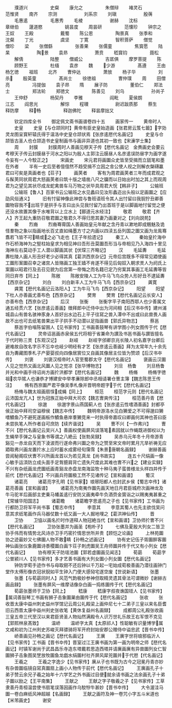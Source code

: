 <!-- { "loadSidebar": true } -->
　　濮道兴　　　　　史粲
　　康允之　　　　　朱僧辩
　　褚灵石　　　　　范惟贤
　　南齐
　　宗测　　　　　　刘系宗
　　刘瑱　　　　　　殷蒨
　　毛惠逺　　　　　毛惠秀
　　毛棱　　　　　　谢赫
　　沈标　　　　　　章继伯
　　蘧道愍　　　　　姚昙度
　　周昙研　　　　　范懐珍
　　钟宗之　　　　　王奴
　　王殿　　　　　　戴蜀
　　陈公恩　　　　　陶景真
　　张季和　　　　　沈粲
　　丁光　　　　　　虞坚
　　丁寛　　　　　　智积菩萨
　　僧觉　　　　　　僧珍
　　梁
　　张僧繇　　　　　张善果
　　张儒童　　　　　焦寳愿
　　陆杲　　　　　　陶景
　　袁昻　　　　　　萧贲
　　嵇寳钧　　　　　聂松
　　解倩　　　　　　陆整
　　僧威公　　　　　吉厎俱
　　摩罗菩提
　　陈
　　顾野王　　　　　杜缅
　　袁彦
　　魏
　　少游　　　　　髙遵
　　王由　　　　　　杨乞徳
　　祖班
　　北齐
　　曺仲达　　　　　萧放
　　杨子华　　　　　刘杀
　　殷英童　　　　　髙尚士
　　徐徳祖　　　　　曺仲璞
　　周
　　田僧亮　　　　　冯提伽
　　袁子昻
　　隋
　　展子防　　　　　董伯仁
　　郑法士　　　　　郑法轮
　　郑徳文　　　　　陈善见
　　刘乌　　　　　　孙尚子
　　王仲舒　　　　　杨契丹
　　李雅　　　　　　阎毗
　　夏侯朗　　　　　江志
　　阎思光　　　　　解悰
　　程瓉　　　　　　尉迟跋质那
　　蔡生　　　　　　释防摩
　　释畅　　　　　释迦佛陀
　　释昙摩拙又














　　钦定四库全书
　　御定佩文斋书画谱卷四十五
　　画家传一
　　黄帝时人
　　史皇
　　史皇【与仓颉同时】黄帝有臣史皇始造画【张君房云笈七籖】字効灵龙图呈寳轩辕氏得于温洛中史皇仓颉状焉【张彦逺厯代名画记】
　　史皇与仓颉皆古圣人也仓颉造书史皇制画书与画非异道也其初一致也【宋濓学士集】
　　周
　　封膜
　　封膜周时人善画见穆天子传【厯代名画记　金赉画史会要云考穆天子传云封膜昼于河水之阳以为殷人主郭注云膜昼人名彦逺误防昼字为画字遂令妄有一人今駮正之】
　　宋画史
　　宋元君将画圗众史皆至受揖而立舐笔和墨在外者
　　半有一史后至者儃儃然不趋受揖不立因之舎公使人视之则解衣槃礴臝君曰可矣是真画者也【荘子】
　　画荚者
　　客有为周君画荚者三年而成君观之与髹荚同状周君大怒画荚者曰筑十版之墙凿八尺之牖而以日始出时加之其上而观周君为之望见其状尽成龙蛇禽兽车马万物之状毕具周君大恱【韩非子】
　　公输班
　　公输班【鲁人】百家书云公输班之水见蠡曰见汝形蠡迩出头般以足画圗之【应劭风俗通义】
　　旧有忖留神像此神尝与鲁班语班令其人出忖留曰我貎狞丑卿善圗物容我不出班于是拱手与言曰出头见我忖留乃出首班于是以脚画地忖留觉之便还没水故置其像于水唯背以上立水上【郦道元水经注】
　　敬君
　　敬君【齐人】齐王起九重防召敬君圗之敬君久不得归思其妻乃画妻对之【刘向説苑】
　　秦
　　烈裔
　　烈裔骞霄国人善画始皇元年献之含丹青以漱地即成魑魅及诡怪羣物之象以指画地长百丈直如绳墨方寸之内画以四渎五岳列国之圗又画为龙鳯骞翥若飞皆不可睛或之必飞走也【王子年拾遗记】
　　秦工人
　　秦始皇扵海中作石桥海神为之竪柱始皇求为相见神曰吾形丑莫圗吾形当与帝相见乃入海四十里见海神左右莫动手工人潜以脚画其状【伏琛三齐略记】
　　汉
　　毛延夀
　　毛延夀杜陵人画人形丑好老少必得其真【葛洪西亰杂记】元帝后宫既多不得常见廼使画工圗形案圗召幸之诸宫人皆赂画工独王嫱不肯遂不得见后匈奴入朝求羙人为阏氏上案圗以昭君行及去召见貌为后宫第一帝悔之而名籍已定乃穷案其事画工毛延夀等皆同日弃市【同上】
　　陈敞
　　陈敞安陵人工为牛马飞鸟众势人形好丑不逮延夀【西京杂记】
　　刘白
　　刘白新丰人工为牛马飞鸟【西京杂记】
　　龚寛
　　龚寛【厯代名画记云洛阳人】工为牛马飞鸟【西京杂记】
　　阳望
　　阳望下杜人亦善画尤善布色【西亰杂记】
　　樊育
　　樊育【厯代名画记云长安人】亦善布色【西亰杂记】
　　后汉
　　张衡
　　张衡字平子南阳西鄂人也少善属文通五经贯六艺【张彦逺云善画】徴拜郎中迁侍中出为河间相【后汉书夲传】建州浦城县山有兽名骇神豕身人首好出水边石上平子往冩之兽入潭中不出或曰此兽畏人画故不出也可去纸笔兽果出平子拱手不动潜以足指画兽【郭氏异物志】
　　蔡邕
　　蔡邕字伯喈陈留圉人【见书家传】工书画善鼓琴有讲学图小列女图传于代【厯代名画记】
　　灵帝诏邕画赤泉侯五代将相于省兼命为讃及书邕书画与讃皆擅名于代时称三羙【东观汉记】
　　赵岐
　　赵岐字邠卿京兆长陵人初名嘉字台卿后避难故自改名字示不忘夲也岐少明经有才艺【张彦逺云善画】拜为太常年九十余先自为夀藏图季札子产晏婴叔向四像居賔位又自画其像居主位皆为赞颂【后汉书夲传】
　　刘褒
　　刘褒汉桓帝时人官至蜀郡太守【厯代名画记】
　　褒画云汉圗人见之觉热又画北风圗人见之觉凉【张华博物志】
　　刘旦　杨鲁
　　刘旦杨鲁并光和中画手待诏尚方画扵洪都学【厯代名画记】
　　魏
　　杨脩
　　杨脩字徳祖农华隂人也谦恭才博建安中举孝亷除郎中丞相请署仓曺主簿【魏志陈思王传注】
　　脩有西亰圗严君平像吴季札像并晋明帝题字于代【厯代名画记】
　　杨脩与魏太祖画扇悮成蝇【同上】
　　桓范
　　桓范字元则【厯代名画记云沛国龙亢人】世为冠族正始中拜大司农【魏志曺爽传注】
　　桓范善丹青【厯代名画记】
　　徐邈
　　徐邈字景山燕国蓟人也【张彦逺云性嗜酒善画】封都亭侯正始中拜司空谥穆侯【魏志夲传】
　　魏明帝游洛水见白獭爱之不可得邈曰獭嗜鰿鱼乃不避死遂画板作鰿鱼悬岸羣獭竞来一时执得帝嘉叹曰卿画何其神也荅曰臣未尝执笔人所作者自可庶防【续齐谐说】
　　吴
　　曺不兴【一作弗兴】
　　曺不兴【厯代名画记云吴兴人】善画权使画屏风误落笔素因就以作蝇既进御权以为生蝇举手弹之与皇象书等谓之八絶云【张勃吴録】
　　吴赤乌元年冬十月帝游青谿见一赤龙自天而下淩波而行遂命弗兴圗之帝为之赞至宋文帝时累月亢旱祈祷无应廼取弗兴画龙置扵水上应时蓄水成雾经旬霶霈【朱景唐朝名画録】
　　谢赫善画尝阅秘阁叹伏曺不兴所画龙首以为若见真龙【尚书故实】
　　连五十尺绢画一像心敏手运湏防立成头面手足胷臆肩背亡遗失尺度此其难也曺不兴之【建业实録】不兴有杂纸画龙虎圗纸画青谿龙赤盘龙南海监牧十种马夷子蛮兽様龙头样四并传于前代【厯代名画记】不兴画兵符圗极工然不见诸传记【宣和画谱】
　　蜀汉
　　诸葛亮
　　诸葛亮字孔明【见书家】琅琊阳都人也封武乡侯【蜀志夲传】诸葛亮善画【宣和画谱】
　　诸葛亮为南夷作圗先画天地日月君臣城府次画神龙及牛马驼羊后画部主吏乗马幡盖逺行安防又画夷牵牛负酒赍金寳诣之以赐夷夷甚重之【常璩华阳国志】
　　诸葛瞻
　　诸葛瞻字思逺亮之子也【见书家传】工书画为行都防卫将军平尚书事【蜀志夲传】
　　李意其
　　李意其蜀人也先主欲伐吴问意其求纸笔画作兵马器仗数十纸又画一大人掘地埋之【葛洪神仙传】
　　晋
　　卫协
　　卫恊以画名扵时作道释人物冠絶当代【宣和画谱】卫协师扵曺不兴【厯代名画记】
　　卫协张墨并为画圣【枹朴子】
　　七佛及夏殷大列女二皆卫协手伟而有情势北风诗亦卫手巧密扵情思世所并贵【顾恺之论画】
　　上林苑圗协之迹最妙又七佛圗人物不敢睛【孙畅之述画记】
　　协有史记伍子胥圗醉客圗神仙画张仪象鹿圗诗黍稷圗白画卞荘子刺虎圗吴王舟师圗并传于代又有小列女【厯代名画记】
　　协有穆天子防瑶池圗【郭若虚圗画见闻志】
　　荀勗
　　荀勗字公曽颍川人【见书家传】多才艺善书画有大列女圗小列女圗【厯代名画记】
　　钟防学荀手迹作书与母取劒不还后钟以千万起一宅始成荀极善画乃潜往画钟门堂作太傅形像衣冠状貎如平生钟入门便大感恸宅遂空废【世说新语】
　　张墨
　　张墨【与荀勗同时人】风范气韵极妙参神但取精灵遗其骨法可谓微妙【谢赫古画品録】
　　张墨有屏风一维摩诘像杂白画一捣练圗传于代【厯代名画记】
　　荀勗张墨师于卫协【同上】
　　嵇康
　　嵇康字叔夜谯国铚人【见书家传】属词善鼔琴工书画有狮子击象圗巣由圗传于代【厯代名画记】
　　张收
　　张收晋太康中益州刺史益州学馆记云周公礼殿梁上画仲尼七十二弟子三皇以来名臣耆旧云西晋太康中益州刾史张收笔【黄休复益州名画録】
　　成都周公礼殿张收画三皇五帝三代至汉以来君臣贤圣人物灿然满殿令人识万世礼乐故王右军恨不克见【郭熙林泉髙致】
　　温峤
　　温峤字太真【太原祁人】性聪敏有识量博学属文咸和初为江州刾史苏峻灭拜骠骑将军开府封始安郡公赠侍中谥忠武【晋书夲传】
　　峤善画见孙畅之画记【厯代名画记】
　　王廙
　　王廙字世将琅邪临沂人【见书家传】工书画【晋书夲传】晋室过江王廙书画为第一画为明帝之师【厯代名画记】时镇军谢尚于武昌昌乐寺造东塔戴若思造西塔并请廙画廙有异兽圗列女仁智圗狮子击象图吴椘放牧圗鱼龙戯水绢圗村社齐屏风犀兕圗并于代厯【代名画记】
　　王羲之
　　王羲之字逸少【见书家传】廙从子也书既为古今之冠冕丹青亦妙有杂兽圗临镜自冩真圗扇上画小人物传于前代【厯代名画记】
　　王廙画孔子十弟子赞云余兄子羲之始年十六学艺之外书画过目便就余请书画之法余画孔子十弟子圗以励之【王平南集】
　　王献之
　　王献之字子敬羲之子【见书家传】工草隶善丹青桓温尝使书扇笔误落因画作乌駮牸牛甚妙【晋书夲传】
　　大令渥洼马圗一卷白麻纸风神超越【名画録】
　　王献之画符及神一卷咒小字五斗米道也【米芾画史】
　　谢安
